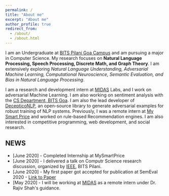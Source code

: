 ```yaml
---
permalink: /
title: "About me"
excerpt: "About me"
author_profile: true
redirect_from: 
  - /about/
  - /about.html
---
```


I am an Undergraduate at [BITS Pilani Goa Campus](https://www.bits-pilani.ac.in/Goa/index.aspx) and am pursuing a major in Computer Science. My research focuses on **Natural Language Processing, Speech Processing, Discrete Math, and Graph Theory**. I am extensively exploring *Natural Language Understanding, Adversarial Machine Learning, Computational Neuroscience, Semantic Evaluation, and Bias in Natural Language Processing*.

I am a research and development intern at [MIDAS](http://midas.iiitd.edu.in/) Labs, and I work on adversarial Machine Learning. I am  also working on sentiment analysis with the [CS Department, BITS Goa](https://www.bits-pilani.ac.in/goa/ComputerScienceInformationsSystems/ComputerScienceandInformationSystems). I am also the lead developer of [DecepticoNLP](https://github.com/SforAiDl/decepticonlp), an open-source library to generate adversarial examples for robust training of NLP systems. Previously, I was a remote intern at [My Smart Price](https://www.mysmartprice.com) and worked on rule-based Recommendation engines. I am also interested in competitive programming, web development, and social research.

## NEWS
* \[June 2020\] - Completed Internship at MySmartPrice
* \[June 2020\] - I delivered a talk on Computr Science research discussion, organized by [IEEE](https://www.bits-pilani.ac.in/goa/chapters), BITS Pilani.
* \[June 2020\] - My first paper got accepted for publication at SemEval 2020 - [Link to Paper](https://arxiv.org/abs/2006.00593)
* \[May 2020\]  - I will be working at [MIDAS](http://midas.iiitd.edu.in/) as a remote intern under Dr. Rajiv Shah's guidance.